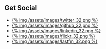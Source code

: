 <section class="social">
	<h1>Get Social</h1>
	<ul>
		<li>
			<a href='http://twitter.com/leonardo_borges' rel='me' target='_blank' title='twitter'>
				{% img /assets/images/twitter_32.png %}
			</a>
		</li>
		<li>
			<a href='http://github.com/leonardoborges' rel='me' target='_blank' title='github'>
				{% img /assets/images/github_32.png %}
			</a>
		</li>
		<li>
			<a href='http://www.linkedin.com/in/leonardoborges' rel='me' target='_blank' title='linkedin'>
				{% img /assets/images/linkedin_32.png %}
			</a>
		</li>
		<li>
			<a href='http://flickr.com/photos/leonardo_borges/' rel='me' target='_blank' title='flickr'>
				{% img /assets/images/flickr_32.png %}
			</a>
		</li>
		<li>
			<a href='http://www.last.fm/user/leonardo_borges' rel='me' target='_blank' title='lastfm'>
				{% img /assets/images/lastfm_32.png %}
			</a>
		</li>
	</ul>
</section>
